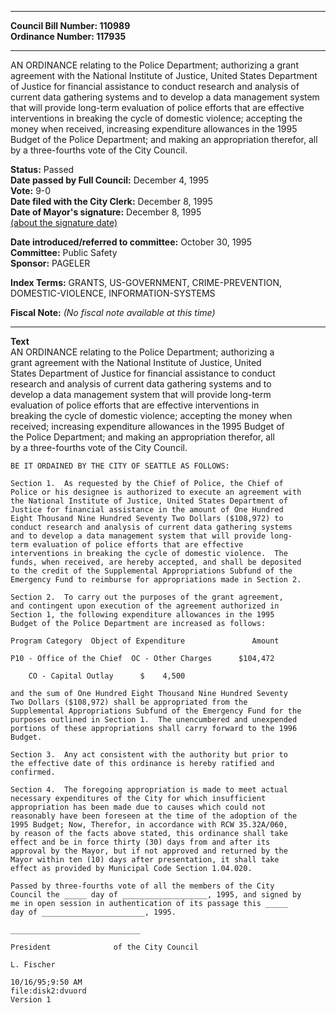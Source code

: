 * * * * *  
  
**Council Bill Number: [](#h0)[](#h2)110989**   
**Ordinance Number: 117935**  
  
* * * * *  
  
AN ORDINANCE relating to the Police Department; authorizing a grant agreement with the National Institute of Justice, United States Department of Justice for financial assistance to conduct research and analysis of current data gathering systems and to develop a data management system that will provide long-term evaluation of police efforts that are effective interventions in breaking the cycle of domestic violence; accepting the money when received, increasing expenditure allowances in the 1995 Budget of the Police Department; and making an appropriation therefor, all by a three-fourths vote of the City Council.  
  
**Status:** Passed   
**Date passed by Full Council:** December 4, 1995   
**Vote:** 9-0   
**Date filed with the City Clerk:** December 8, 1995   
**Date of Mayor's signature:** December 8, 1995   
[(about the signature date)](/~public/approvaldate.htm)   
  
  
**Date introduced/referred to committee:** October 30, 1995   
**Committee:** Public Safety   
**Sponsor:** PAGELER   
  
**Index Terms:** GRANTS, US-GOVERNMENT, CRIME-PREVENTION, DOMESTIC-VIOLENCE, INFORMATION-SYSTEMS  
  
**Fiscal Note:** *(No fiscal note available at this time)*  
  
* * * * *  
  
**Text**  
    AN ORDINANCE relating to the Police Department; authorizing a  
    grant agreement with the National Institute of Justice, United  
    States Department of Justice for financial assistance to conduct  
    research and analysis of current data gathering systems and to  
    develop a data management system that will provide long-term  
    evaluation of police efforts that are effective interventions in  
    breaking the cycle of domestic violence; accepting the money when  
    received; increasing expenditure allowances in the 1995 Budget of  
    the Police Department; and making an appropriation therefor, all  
    by a three-fourths vote of the City Council.  
  
    BE IT ORDAINED BY THE CITY OF SEATTLE AS FOLLOWS:  
  
    Section 1.  As requested by the Chief of Police, the Chief of  
    Police or his designee is authorized to execute an agreement with  
    the National Institute of Justice, United States Department of  
    Justice for financial assistance in the amount of One Hundred  
    Eight Thousand Nine Hundred Seventy Two Dollars ($108,972) to  
    conduct research and analysis of current data gathering systems  
    and to develop a data management system that will provide long-  
    term evaluation of police efforts that are effective  
    interventions in breaking the cycle of domestic violence.  The  
    funds, when received, are hereby accepted, and shall be deposited  
    to the credit of the Supplemental Appropriations Subfund of the  
    Emergency Fund to reimburse for appropriations made in Section 2.  
  
    Section 2.  To carry out the purposes of the grant agreement,  
    and contingent upon execution of the agreement authorized in  
    Section 1, the following expenditure allowances in the 1995  
    Budget of the Police Department are increased as follows:  
  
    Program Category  Object of Expenditure               Amount  
  
    P10 - Office of the Chief  OC - Other Charges      $104,472  
  
        CO - Capital Outlay      $    4,500  
  
    and the sum of One Hundred Eight Thousand Nine Hundred Seventy  
    Two Dollars ($108,972) shall be appropriated from the  
    Supplemental Appropriations Subfund of the Emergency Fund for the  
    purposes outlined in Section 1.  The unencumbered and unexpended  
    portions of these appropriations shall carry forward to the 1996  
    Budget.  
  
    Section 3.  Any act consistent with the authority but prior to  
    the effective date of this ordinance is hereby ratified and  
    confirmed.  
  
    Section 4.  The foregoing appropriation is made to meet actual  
    necessary expenditures of the City for which insufficient  
    appropriation has been made due to causes which could not  
    reasonably have been foreseen at the time of the adoption of the  
    1995 Budget; Now, Therefor, in accordance with RCW 35.32A/060,  
    by reason of the facts above stated, this ordinance shall take  
    effect and be in force thirty (30) days from and after its  
    approval by the Mayor, but if not approved and returned by the  
    Mayor within ten (10) days after presentation, it shall take  
    effect as provided by Municipal Code Section 1.04.020.  
  
    Passed by three-fourths vote of all the members of the City  
    Council the _____ day of ___________________, 1995, and signed by  
    me in open session in authentication of its passage this _____  
    day of _______________________, 1995.  
  
    _____________________________  
  
    President              of the City Council  
  
    L. Fischer  
  
    10/16/95;9:50 AM  
    file:disk2:dvuord  
    Version 1  
